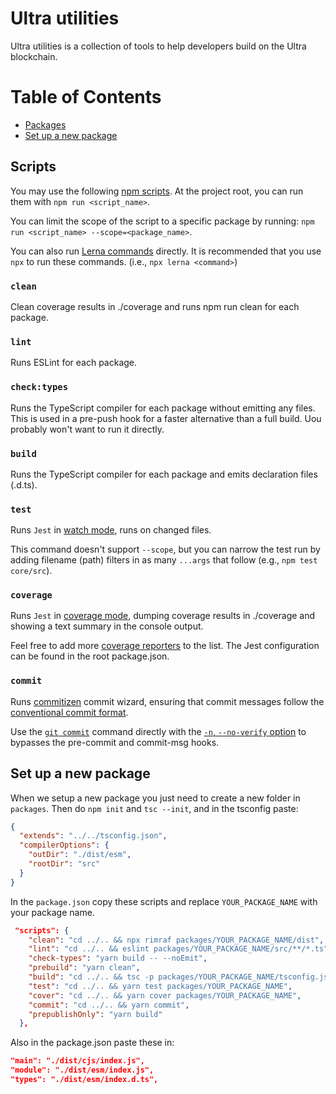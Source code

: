 # Ultra utilities

Ultra utilities is a collection of tools to help developers build on the Ultra blockchain.

# Table of Contents

- [Packages](#packages)
- [Set up a new package](#set-up-a-new-package)

## Scripts

You may use the following [npm scripts](https://docs.npmjs.com/cli/v9/using-npm/scripts).
At the project root, you can run them with `npm run <script_name>`.

You can limit the scope of the script to a specific package by running:
`npm run <script_name> --scope=<package_name>`.

You can also run [Lerna commands](https://lerna.js.org/#commands) directly.
It is recommended that you use `npx` to run these commands. (i.e., `npx lerna <command>`)

### `clean`

Clean coverage results in ./coverage and runs npm run clean for each package.

### `lint`

Runs ESLint for each package.

### `check:types`

Runs the TypeScript compiler for each package without emitting any files.
This is used in a pre-push hook for a faster alternative than a full build.
Uou probably won't want to run it directly.

### `build`

Runs the TypeScript compiler for each package and emits declaration files (.d.ts).

### `test`

Runs `Jest` in [watch mode](https://jestjs.io/docs/cli#watch), runs on changed files.

This command doesn't support `--scope`, but you can narrow the test run by adding filename (path) filters in as many `...args` that follow (e.g., `npm test core/src`).

### `coverage`

Runs `Jest` in [coverage mode](https://jestjs.io/docs/cli#coverage), dumping coverage results in ./coverage and showing a text summary in the console output.

Feel free to add more [coverage reporters](https://jestjs.io/docs/configuration#coveragereporters-array-string) to the list. The Jest configuration can be found in the root package.json.

### `commit`

Runs [commitizen](http://commitizen.github.io/cz-cli/) commit wizard, ensuring that commit messages follow the [conventional commit format](https://www.conventionalcommits.org/en/v1.0.0/).

Use the [`git commit`](https://git-scm.com/docs/git-commit) command directly with the [`-n`, `--no-verify` option](https://git-scm.com/docs/git-commit#Documentation/git-commit.txt--n) to bypasses the pre-commit and commit-msg hooks.

## Set up a new package

When we setup a new package you just need to create a new folder in `packages`.
Then do `npm init` and `tsc --init`, and in the tsconfig paste:

```json
{
  "extends": "../../tsconfig.json",
  "compilerOptions": {
    "outDir": "./dist/esm",
    "rootDir": "src"
  }
}
```

In the `package.json` copy these scripts and replace `YOUR_PACKAGE_NAME` with your package name.

```json
 "scripts": {
    "clean": "cd ../.. && npx rimraf packages/YOUR_PACKAGE_NAME/dist",
    "lint": "cd ../.. && eslint packages/YOUR_PACKAGE_NAME/src/**/*.ts",
    "check-types": "yarn build -- --noEmit",
    "prebuild": "yarn clean",
    "build": "cd ../.. && tsc -p packages/YOUR_PACKAGE_NAME/tsconfig.json && tsc -p packages/YOUR_PACKAGE_NAME/tsconfig.json --module esnext --outDir ./packages/YOUR_PACKAGE_NAME/dist/cjs",
    "test": "cd ../.. && yarn test packages/YOUR_PACKAGE_NAME",
    "cover": "cd ../.. && yarn cover packages/YOUR_PACKAGE_NAME",
    "commit": "cd ../.. && yarn commit",
    "prepublishOnly": "yarn build"
  },
```

Also in the package.json paste these in:

```json
"main": "./dist/cjs/index.js",
"module": "./dist/esm/index.js",
"types": "./dist/esm/index.d.ts",
```
